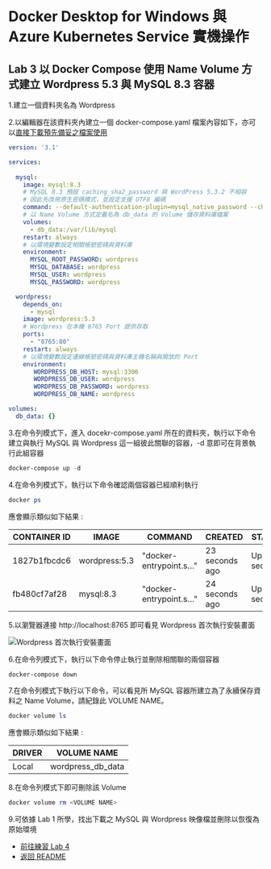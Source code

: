 # Docker Desktop for Windows 與 Azure Kubernetes Service 實機操作


## Lab 3 以 Docker Compose 使用 Name Volume 方式建立 Wordpress 5.3 與 MySQL 8.3 容器

1.建立一個資料夾名為 Wordpress

2.以編輯器在該資料夾內建立一個 docker-compose.yaml 檔案內容如下，亦可以[直接下載預先備妥之檔案使用](./Labs-03/docker-compose.yaml)

```yaml
version: '3.1'

services:
  
  mysql:
    image: mysql:8.3
    # MySQL 8.3 預設 caching_sha2_password 與 WordPress 5.3.2 不相容
    # 因此先改用原生密碼模式，並設定支援 UTF8 編碼
    command: --default-authentication-plugin=mysql_native_password --character-set-server=utf8mb4 --collation-server=utf8mb4_unicode_ci
    # 以 Name Volume 方式定義名為 db_data 的 Volume 儲存資料庫檔案
    volumes:
      - db_data:/var/lib/mysql
    restart: always
    # 以環境變數設定相關帳號密碼與資料庫
    environment:
      MYSQL_ROOT_PASSWORD: wordpress
      MYSQL_DATABASE: wordpress
      MYSQL_USER: wordpress
      MYSQL_PASSWORD: wordpress

  wordpress:
    depends_on:
      - mysql
    image: wordpress:5.3
    # Wordpress 在本機 8765 Port 提供存取
    ports:
      - "8765:80"
    restart: always
    # 以環境變數設定連線帳號密碼與資料庫主機名稱與開放的 Port
    environment:
       WORDPRESS_DB_HOST: mysql:3306
       WORDPRESS_DB_USER: wordpress
       WORDPRESS_DB_PASSWORD: wordpress
       WORDPRESS_DB_NAME: wordpress

volumes:
  db_data: {}
```

3.在命令列模式下，進入 docekr-compose.yaml 所在的資料夾，執行以下命令建立與執行 MySQL 與 Wordpress 這一組彼此關聯的容器，-d 意即可在背景執行此組容器

```powershell
docker-compose up -d
```

4.在命令列模式下，執行以下命令確認兩個容器已經順利執行
```powershell
docker ps
```
應會顯示類似如下結果 :

| CONTAINER ID | IMAGE   | COMMAND                | CREATED       | STATUS | PORTS                              | NAMES          |
|--------------|---------|------------------------|---------------|--------|------------------------------------|----------------|
| 1827b1fbcdc6 | wordpress:5.3 | "docker-entrypoint.s…" | 23 seconds ago |  Up 22 seconds |  0.0.0.0:8765 -> 80/tcp | wordpress_wordpress_1 |
| fb480cf7af28 | mysql:8.3 | "docker-entrypoint.s…" | 24 seconds ago |  Up 23 seconds | 3306/tcp, 33060/tcp | wordpress_mysql_1 |


5.以瀏覽器連接 http://localhost:8765 即可看見 Wordpress 首次執行安裝畫面

![Wordpress 首次執行安裝畫面](images/wordpress1.png)

6.在命令列模式下，執行以下命令停止執行並刪除相關聯的兩個容器
```powershell
docker-compose down
```

7.在命令列模式下執行以下命令，可以看見所 MySQL 容器所建立為了永續保存資料之 Name Volume，請紀錄此 VOLUME NAME。
```powershell
docker volume ls
```
應會顯示類似如下結果 :

| DRIVER | VOLUME NAME       |
|--------|-------------------|
| Local  | wordpress_db_data |

8.在命令列模式下即可刪除該 Volume
```powershell
docker volume rm <VOLUME NAME>
```

9.可依據 Lab 1 所學，找出下載之 MySQL 與 Wordpress 映像檔並刪除以恢復為原始環境

* [前往練習 Lab 4](Labs-04.md)
* [返回 README](README.md)
